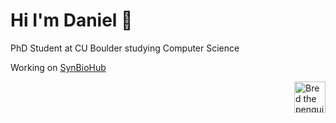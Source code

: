 # Hi I'm Daniel 👋

PhD Student at CU Boulder studying Computer Science

Working on [SynBioHub][sbh]

[sbh]: https://github.com/SynBioHub

<img align="right" alt="Bred the penguin chillin' by the fire." width="50" src="img/peepoHey.gif" />
<!--
**danielfang97/danielfang97** is a ✨ _special_ ✨ repository because its `README.md` (this file) appears on your GitHub profile.

Here are some ideas to get you started:

- 🔭 I’m currently working on ...
- 🌱 I’m currently learning ...
- 👯 I’m looking to collaborate on ...
- 🤔 I’m looking for help with ...
- 💬 Ask me about ...
- 📫 How to reach me: ...
- 😄 Pronouns: ...
- ⚡ Fun fact: ...
-->
